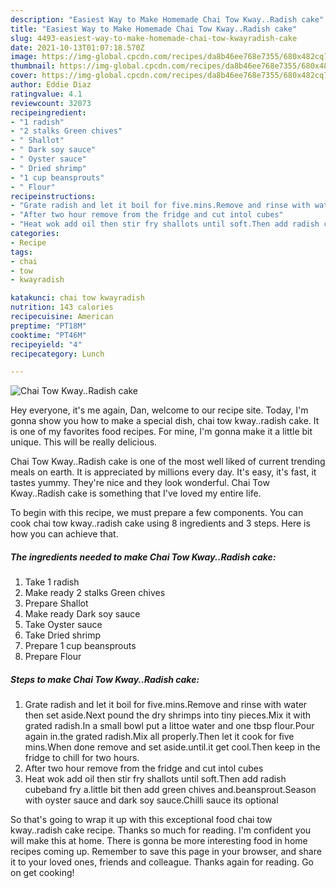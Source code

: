 ```yaml
---
description: "Easiest Way to Make Homemade Chai Tow Kway..Radish cake"
title: "Easiest Way to Make Homemade Chai Tow Kway..Radish cake"
slug: 4493-easiest-way-to-make-homemade-chai-tow-kwayradish-cake
date: 2021-10-13T01:07:18.570Z
image: https://img-global.cpcdn.com/recipes/da8b46ee768e7355/680x482cq70/chai-tow-kwayradish-cake-recipe-main-photo.jpg
thumbnail: https://img-global.cpcdn.com/recipes/da8b46ee768e7355/680x482cq70/chai-tow-kwayradish-cake-recipe-main-photo.jpg
cover: https://img-global.cpcdn.com/recipes/da8b46ee768e7355/680x482cq70/chai-tow-kwayradish-cake-recipe-main-photo.jpg
author: Eddie Diaz
ratingvalue: 4.1
reviewcount: 32073
recipeingredient:
- "1 radish"
- "2 stalks Green chives"
- " Shallot"
- " Dark soy sauce"
- " Oyster sauce"
- " Dried shrimp"
- "1 cup beansprouts"
- " Flour"
recipeinstructions:
- "Grate radish and let it boil for five.mins.Remove and rinse with water then set aside.Next pound the dry shrimps into tiny pieces.Mix it with grated radish.In a small bowl put a littoe water and one tbsp flour.Pour again in.the grated radish.Mix all properly.Then let it cook for five mins.When done remove and set aside.until.it get cool.Then keep in the fridge to chill for two hours."
- "After two hour remove from the fridge and cut intol cubes"
- "Heat wok add oil then stir fry shallots until soft.Then add radish cubeband fry a.little bit then add green chives and.beansprout.Season with oyster sauce and dark soy sauce.Chilli sauce its optional"
categories:
- Recipe
tags:
- chai
- tow
- kwayradish

katakunci: chai tow kwayradish 
nutrition: 143 calories
recipecuisine: American
preptime: "PT18M"
cooktime: "PT46M"
recipeyield: "4"
recipecategory: Lunch

---
```



![Chai Tow Kway..Radish cake](https://img-global.cpcdn.com/recipes/da8b46ee768e7355/680x482cq70/chai-tow-kwayradish-cake-recipe-main-photo.jpg)

Hey everyone, it's me again, Dan, welcome to our recipe site. Today, I'm gonna show you how to make a special dish, chai tow kway..radish cake. It is one of my favorites food recipes. For mine, I'm gonna make it a little bit unique. This will be really delicious.



Chai Tow Kway..Radish cake is one of the most well liked of current trending meals on earth. It is appreciated by millions every day. It's easy, it's fast, it tastes yummy. They're nice and they look wonderful. Chai Tow Kway..Radish cake is something that I've loved my entire life.


To begin with this recipe, we must prepare a few components. You can cook chai tow kway..radish cake using 8 ingredients and 3 steps. Here is how you can achieve that.

<!--inarticleads1-->

##### The ingredients needed to make Chai Tow Kway..Radish cake:

1. Take 1 radish
1. Make ready 2 stalks Green chives
1. Prepare  Shallot
1. Make ready  Dark soy sauce
1. Take  Oyster sauce
1. Take  Dried shrimp
1. Prepare 1 cup beansprouts
1. Prepare  Flour




<!--inarticleads2-->

##### Steps to make Chai Tow Kway..Radish cake:

1. Grate radish and let it boil for five.mins.Remove and rinse with water then set aside.Next pound the dry shrimps into tiny pieces.Mix it with grated radish.In a small bowl put a littoe water and one tbsp flour.Pour again in.the grated radish.Mix all properly.Then let it cook for five mins.When done remove and set aside.until.it get cool.Then keep in the fridge to chill for two hours.
1. After two hour remove from the fridge and cut intol cubes
1. Heat wok add oil then stir fry shallots until soft.Then add radish cubeband fry a.little bit then add green chives and.beansprout.Season with oyster sauce and dark soy sauce.Chilli sauce its optional




So that's going to wrap it up with this exceptional food chai tow kway..radish cake recipe. Thanks so much for reading. I'm confident you will make this at home. There is gonna be more interesting food in home recipes coming up. Remember to save this page in your browser, and share it to your loved ones, friends and colleague. Thanks again for reading. Go on get cooking!
